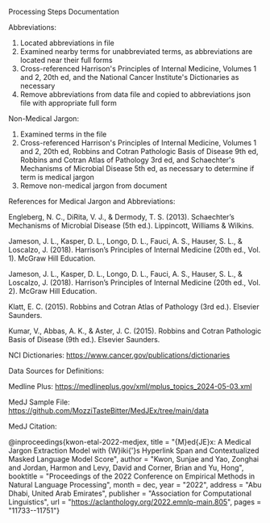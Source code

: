 Processing Steps Documentation

Abbreviations:
1. Located abbreviations in file
2. Examined nearby terms for unabbreviated terms, as abbreviations are located near their full forms
3. Cross-referenced Harrison's Principles of Internal Medicine, Volumes 1 and 2, 20th ed, and the National Cancer Institute's Dictionaries as necessary
4. Remove abbreviations from data file and copied to abbreviations json file with appropriate full form


Non-Medical Jargon:
1. Examined terms in the file
2. Cross-referenced Harrison's Principles of Internal Medicine, Volumes 1 and 2, 20th ed, Robbins and Cotran Pathologic Basis of Disease 9th ed, Robbins and Cotran Atlas of Pathology 3rd ed, and Schaechter's Mechanisms of Microbial Disease 5th ed, as necessary to determine if term is medical jargon
3. Remove non-medical jargon from document



References for Medical Jargon and Abbreviations: 

Engleberg, N. C., DiRita, V. J., & Dermody, T. S. (2013). Schaechter’s Mechanisms of Microbial Disease (5th ed.). Lippincott, Williams & Wilkins. 

Jameson, J. L., Kasper, D. L., Longo, D. L., Fauci, A. S., Hauser, S. L., & Loscalzo, J. (2018). Harrison’s Principles of Internal Medicine (20th ed., Vol. 1). McGraw Hill Education. 

Jameson, J. L., Kasper, D. L., Longo, D. L., Fauci, A. S., Hauser, S. L., & Loscalzo, J. (2018). Harrison’s Principles of Internal Medicine (20th ed., Vol. 2). McGraw Hill Education.

Klatt, E. C. (2015). Robbins and Cotran Atlas of Pathology (3rd ed.). Elsevier Saunders. 

Kumar, V., Abbas, A. K., & Aster, J. C. (2015). Robbins and Cotran Pathologic Basis of Disease (9th ed.). Elsevier Saunders. 

NCI Dictionaries: https://www.cancer.gov/publications/dictionaries


 

Data Sources for Definitions:

Medline Plus: https://medlineplus.gov/xml/mplus_topics_2024-05-03.xml

MedJ Sample File: https://github.com/MozziTasteBitter/MedJEx/tree/main/data

MedJ Citation:

@inproceedings{kwon-etal-2022-medjex,
title = "{M}ed{JE}x: A Medical Jargon Extraction Model with {W}iki{'}s Hyperlink Span and Contextualized Masked Language Model Score",
author = "Kwon, Sunjae  and
  Yao, Zonghai  and
  Jordan, Harmon  and
  Levy, David  and
  Corner, Brian  and
  Yu, Hong",
booktitle = "Proceedings of the 2022 Conference on Empirical Methods in Natural Language Processing",
month = dec,
year = "2022",
address = "Abu Dhabi, United Arab Emirates",
publisher = "Association for Computational Linguistics",
url = "https://aclanthology.org/2022.emnlp-main.805",
pages = "11733--11751"}

